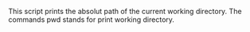This script prints the absolut path of the current working directory. The commands pwd stands for print working directory.